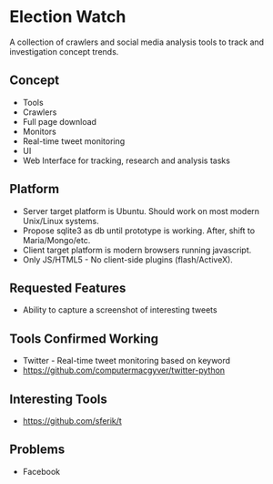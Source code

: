 # Election Watch
A collection of crawlers and social media analysis tools to track and investigation concept trends.

## Concept
* Tools
 * Crawlers
  * Full page download
 * Monitors
  * Real-time tweet monitoring
* UI
 * Web Interface for tracking, research and analysis tasks

## Platform
* Server target platform is Ubuntu. Should work on most modern Unix/Linux systems.
 * Propose sqlite3 as db until prototype is working. After, shift to Maria/Mongo/etc.
* Client target platform is modern browsers running javascript.
 * Only JS/HTML5 - No client-side plugins (flash/ActiveX).

## Requested Features
* Ability to capture a screenshot of interesting tweets

## Tools Confirmed Working
* Twitter - Real-time tweet monitoring based on keyword
*  https://github.com/computermacgyver/twitter-python

## Interesting Tools
* https://github.com/sferik/t

## Problems
* Facebook
